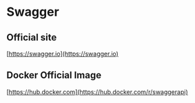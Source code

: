 # Swagger

## Official site
[https://swagger.io](https://swagger.io)

## Docker Official Image
[https://hub.docker.com](https://hub.docker.com/r/swaggerapi)
